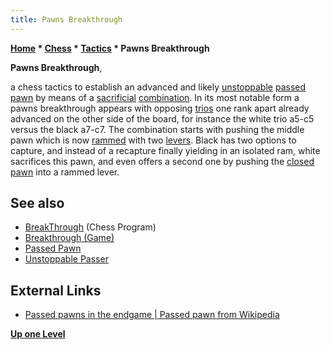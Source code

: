 ```yaml
---
title: Pawns Breakthrough
---
```

**[Home](Home "Home") \* [Chess](Chess "Chess") \* [Tactics](Tactics "Tactics") \* Pawns Breakthrough**


**Pawns Breakthrough**,  

a chess tactics to establish an advanced and likely [unstoppable](Unstoppable_Passer "Unstoppable Passer") [passed pawn](Passed_Pawn "Passed Pawn") by means of a [sacrificial](Sacrifice "Sacrifice") [combination](Combination "Combination"). In its most notable form a pawns breakthrough appears with opposing [trios](Duo_Trio_Quart_(Bitboards) "Duo Trio Quart (Bitboards)") one rank apart already advanced on the other side of the board, for instance the white trio a5-c5 versus the black a7-c7. The combination starts with pushing the middle pawn which is now [rammed](Pawn_Rams_(Bitboards) "Pawn Rams (Bitboards)") with two [levers](Pawn_Levers_(Bitboards) "Pawn Levers (Bitboards)"). Black has two options to capture, and instead of a recapture finally yielding in an isolated ram, white sacrifices this pawn, and even offers a second one by pushing the [closed pawn](Unfree_Pawns_(Bitboards) "Unfree Pawns (Bitboards)") into a rammed lever. 


## See also

* [BreakThrough](BreakThrough "BreakThrough") (Chess Program)
* [Breakthrough (Game)](Breakthrough_(Game) "Breakthrough (Game)")
* [Passed Pawn](Passed_Pawn "Passed Pawn")
* [Unstoppable Passer](Unstoppable_Passer "Unstoppable Passer")


## External Links


* [Passed pawns in the endgame | Passed pawn from Wikipedia](https://en.wikipedia.org/wiki/Passed_pawn#Passed_pawns_in_the_endgame)


**[Up one Level](Tactics "Tactics")**







 
